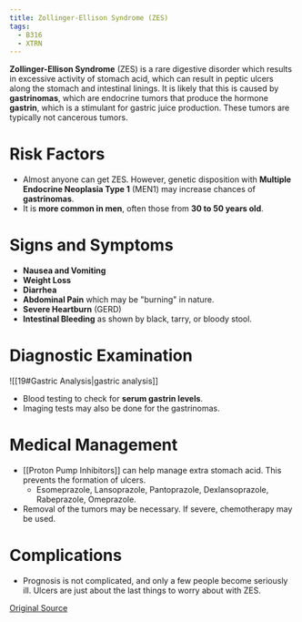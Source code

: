 ```yaml
---
title: Zollinger-Ellison Syndrome (ZES)
tags:
  - B316
  - XTRN
---
```

**Zollinger-Ellison Syndrome** (ZES) is a rare digestive disorder which results in excessive activity of stomach acid, which can result in peptic ulcers along the stomach and intestinal linings. It is likely that this is caused by **gastrinomas**, which are endocrine tumors that produce the hormone **gastrin**, which is a stimulant for gastric juice production. These tumors are typically not cancerous tumors.

# Risk Factors
- Almost anyone can get ZES. However, genetic disposition with **Multiple Endocrine Neoplasia Type 1** (MEN1) may increase chances of **gastrinomas**.
- It is **more common in men**, often those from **30 to 50 years old**.
# Signs and Symptoms
- **Nausea and Vomiting**
- **Weight Loss**
- **Diarrhea**
- **Abdominal Pain** which may be "burning" in nature.
- **Severe Heartburn** (GERD)
- **Intestinal Bleeding** as shown by black, tarry, or bloody stool.
# Diagnostic Examination
![[19#Gastric Analysis|gastric analysis]]
- Blood testing to check for **serum gastrin levels**.
- Imaging tests may also be done for the gastrinomas.
# Medical Management
- [[Proton Pump Inhibitors]] can help manage extra stomach acid. This prevents the formation of ulcers.
	- Esomeprazole, Lansoprazole, Pantoprazole, Dexlansoprazole, Rabeprazole, Omeprazole.
- Removal of the tumors may be necessary. If severe, chemotherapy may be used.
# Complications
- Prognosis is not complicated, and only a few people become seriously ill. Ulcers are just about the last things to worry about with ZES.

[Original Source](https://www.hopkinsmedicine.org/health/conditions-and-diseases/zollingerellison-syndrome)